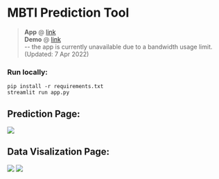 # MBTI Prediction Tool

> **App** @ [link](https://share.streamlit.io/ackw/mbti-prediction-tool/main/app.py)<br>
> **Demo** @ [link](https://youtu.be/zxKSBiNOqKQ)<br>
> -- the app is currently unavailable due to a bandwidth usage limit. (Updated: 7 Apr 2022)<br>
<!-- > **Models** @ [link](https://github.com/ackw/mbti-prediction) // currently a private repo -->

### Run locally:
`pip install -r requirements.txt`
<br>
`streamlit run app.py `

## Prediction Page:
<img src="https://user-images.githubusercontent.com/69747121/154801469-c2ea777b-ade3-4584-bc42-e8dfebf73750.png">

## Data Visalization Page:
<img src="https://user-images.githubusercontent.com/69747121/154801475-4f624f5d-0ea9-4dff-a609-15a366478cd9.png">
<img src="https://user-images.githubusercontent.com/69747121/154801473-9c4a35c5-8bba-430f-8d81-7979fb5629ab.png">
